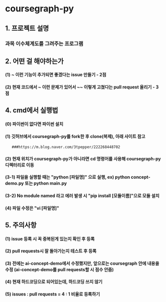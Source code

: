 # coursegraph-py

## 1. 프로젝트 설명
### 과목 이수체계도를 그려주는 프로그램



## 2. 어떤 걸 해야하는가
   #### (1) ~ 이런 기능이 추가되면 좋겠다는 issue 만들기 - 2점
   #### (2) 현재 코드에서 ~ 이런 문제가 있어서 ~~ 이렇게 고쳤다는 pull request 올리기 - 3점


   
## 4. cmd에서 실행법
   #### (0) 파이썬이 없다면 파이썬 설치
   #### (1) 깃허브에서 coursegraph-py를 fork한 후 clone(복제), 아래 사이트 참고
       ###https://m.blog.naver.com/3tpepper/222268448702
   #### (2) 현재 위치가 coursegraph-py가 아니라면 cd 명령어를 사용해 coursegraph-py 디렉터리로 이동
   #### (3-1) 파일을 실행할 때는 "python [파일명]" 으로 실행, ex) python concept-demo.py 또는 python __main__.py
   #### (3-2) No module named 라고 에러 발생 시 "pip install [모듈이름]"으로 모듈 설치
   #### (4) 파일 수정은 "vi [파일명]"

   

## 5. 주의사항
   #### (1) issue 등록 시 꼭 중복된게 있는지 확인 후 등록
   #### (2) pull requests시 잘 돌아가는지 테스트 후 등록
   #### (3) 전에는 ai-concept-demo에서 수정했지만, 앞으로는 coursegraph 안에 내용을 수정 (ai-concept-demo를 pull requests할 시 점수 안줌)
   #### (4) 현재 하드코딩으로 되어있는데, 하드코딩 쓰지 않기
   #### (5) issues : pull requests = 4 : 1 비율로 등록하기

